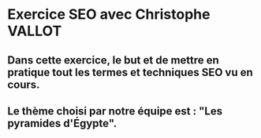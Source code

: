# Exercice SEO avec Christophe VALLOT

## Dans cette exercice, le but et de mettre en pratique tout les termes et techniques SEO vu en cours.
## Le thème choisi par notre équipe est : "Les pyramides d'Égypte". 